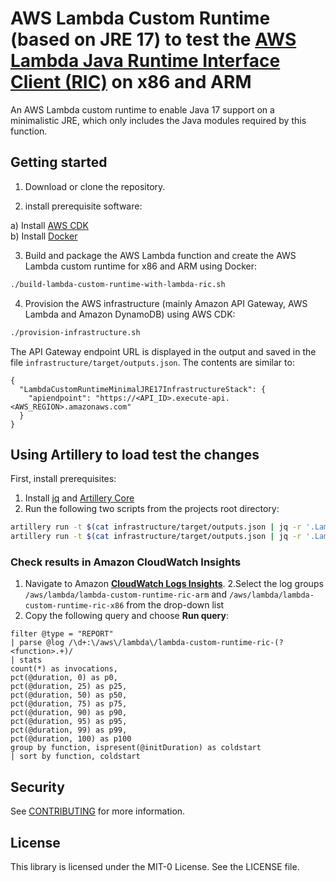 # AWS Lambda Custom Runtime (based on JRE 17) to test the [AWS Lambda Java Runtime Interface Client (RIC)](https://github.com/aws/aws-lambda-java-libs/tree/master/aws-lambda-java-runtime-interface-client) on x86 and ARM
An AWS Lambda custom runtime to enable Java 17 support on a minimalistic JRE, which only includes the Java modules required by this function.

## Getting started

1. Download or clone the repository.  

2. install prerequisite software:  

  a) Install [AWS CDK](https://docs.aws.amazon.com/cdk/latest/guide/getting_started.html)  
  b) Install [Docker](https://docs.docker.com/get-docker/)  

3. Build and package the AWS Lambda function and create the AWS Lambda custom runtime for x86 and ARM using Docker:

```bash
./build-lambda-custom-runtime-with-lambda-ric.sh
```

4. Provision the AWS infrastructure (mainly Amazon API Gateway, AWS Lambda and Amazon DynamoDB) using AWS CDK:

```bash
./provision-infrastructure.sh
```

The API Gateway endpoint URL is displayed in the output and saved in the file `infrastructure/target/outputs.json`. The contents are similar to:

```
{
  "LambdaCustomRuntimeMinimalJRE17InfrastructureStack": {
    "apiendpoint": "https://<API_ID>.execute-api.<AWS_REGION>.amazonaws.com"
  }
}
```


## Using Artillery to load test the changes

First, install prerequisites:

1. Install [jq](https://stedolan.github.io/jq/) and [Artillery Core](https://artillery.io/docs/guides/getting-started/installing-artillery.html)
2. Run the following two scripts from the projects root directory:

```bash
artillery run -t $(cat infrastructure/target/outputs.json | jq -r '.LambdaCustomRuntimeRICInfrastructureStack.apiendpoint') -v '{ "url": "/custom-runtime-x86" }' infrastructure/loadtest.yml
artillery run -t $(cat infrastructure/target/outputs.json | jq -r '.LambdaCustomRuntimeRICInfrastructureStack.apiendpoint') -v '{ "url": "/custom-runtime-arm" }' infrastructure/loadtest.yml
```


### Check results in Amazon CloudWatch Insights

1. Navigate to Amazon **[CloudWatch Logs Insights](https://console.aws.amazon.com/cloudwatch/home?#logsV2:logs-insights)**.
2.Select the log groups `/aws/lambda/lambda-custom-runtime-ric-arm` and `/aws/lambda/lambda-custom-runtime-ric-x86` from the drop-down list
3. Copy the following query and choose **Run query**:

```
filter @type = "REPORT"
| parse @log /\d+:\/aws\/lambda\/lambda-custom-runtime-ric-(?<function>.+)/
| stats
count(*) as invocations,
pct(@duration, 0) as p0,
pct(@duration, 25) as p25,
pct(@duration, 50) as p50,
pct(@duration, 75) as p75,
pct(@duration, 90) as p90,
pct(@duration, 95) as p95,
pct(@duration, 99) as p99,
pct(@duration, 100) as p100
group by function, ispresent(@initDuration) as coldstart
| sort by function, coldstart
```

## Security

See [CONTRIBUTING](CONTRIBUTING.md#security-issue-notifications) for more information.

## License

This library is licensed under the MIT-0 License. See the LICENSE file.
